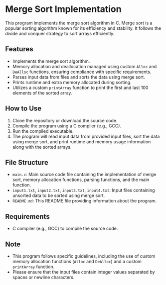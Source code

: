 # Merge Sort Implementation

This program implements the merge sort algorithm in C. Merge sort is a popular sorting algorithm known for its efficiency and stability. It follows the divide and conquer strategy to sort arrays efficiently.

## Features

- Implements the merge sort algorithm.
- Memory allocation and deallocation managed using custom `Alloc` and `DeAlloc` functions, ensuring compliance with specific requirements.
- Parses input data from files and sorts the data using merge sort.
- Prints runtime and extra memory allocated during sorting.
- Utilizes a custom `printArray` function to print the first and last 100 elements of the sorted array.

## How to Use

1. Clone the repository or download the source code.
2. Compile the program using a C compiler (e.g., GCC).
3. Run the compiled executable.
4. The program will read input data from provided input files, sort the data using merge sort, and print runtime and memory usage information along with the sorted arrays.

## File Structure

- `main.c`: Main source code file containing the implementation of merge sort, memory allocation functions, parsing functions, and the main function.
- `input1.txt`, `input2.txt`, `input3.txt`, `input4.txt`: Input files containing unsorted data to be sorted using merge sort.
- `README.md`: This README file providing information about the program.

## Requirements

- C compiler (e.g., GCC) to compile the source code.

## Note

- This program follows specific guidelines, including the use of custom memory allocation functions (`Alloc` and `DeAlloc`) and a custom `printArray` function.
- Please ensure that the input files contain integer values separated by spaces or newline characters.


